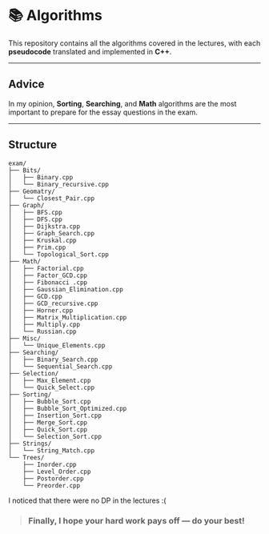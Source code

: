 # 📚 Algorithms
This repository contains all the algorithms covered in the lectures, with each **pseudocode** translated and implemented in **C++**.

---

## Advice
In my opinion, **Sorting**, **Searching**, and **Math** algorithms are the most important to prepare for the essay questions in the exam.

---

## Structure

```plaintext
exam/
├── Bits/
│   ├── Binary.cpp
│   └── Binary_recursive.cpp
├── Geomatry/
│   └── Closest_Pair.cpp
├── Graph/
│   ├── BFS.cpp
│   ├── DFS.cpp
│   ├── Dijkstra.cpp
│   ├── Graph_Search.cpp
│   ├── Kruskal.cpp
│   ├── Prim.cpp
│   └── Topological_Sort.cpp
├── Math/
│   ├── Factorial.cpp
│   ├── Factor_GCD.cpp
│   ├── Fibonacci .cpp
│   ├── Gaussian_Elimination.cpp
│   ├── GCD.cpp
│   ├── GCD_recursive.cpp
│   ├── Horner.cpp
│   ├── Matrix_Multiplication.cpp
│   ├── Multiply.cpp
│   └── Russian.cpp
├── Misc/
│   └── Unique_Elements.cpp
├── Searching/
│   ├── Binary_Search.cpp
│   └── Sequential_Search.cpp
├── Selection/
│   ├── Max_Element.cpp
│   └── Quick_Select.cpp
├── Sorting/
│   ├── Bubble_Sort.cpp
│   ├── Bubble_Sort_Optimized.cpp
│   ├── Insertion_Sort.cpp
│   ├── Merge_Sort.cpp
│   ├── Quick_Sort.cpp
│   └── Selection_Sort.cpp
├── Strings/
│   └── String_Match.cpp
└── Trees/
    ├── Inorder.cpp
    ├── Level_Order.cpp
    ├── Postorder.cpp
    └── Preorder.cpp
```
I noticed that there were no DP in the lectures :(
> ### Finally, I hope your hard work pays off — do your best!

